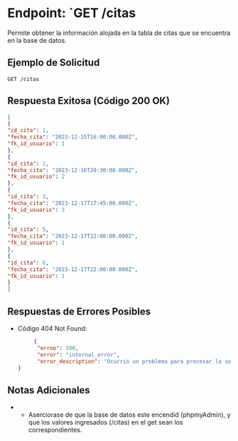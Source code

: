 # Endpoint: `GET /citas

Permite obtener la información alojada en la tabla de citas que se encuentra en la base de datos.

## Ejemplo de Solicitud
```http
GET /citas
```

## Respuesta Exitosa (Código 200 OK)
```json
[
{
"id_cita": 1,
"fecha_cita": "2023-12-15T16:00:00.000Z",
"fk_id_usuario": 1
},
{
"id_cita": 2,
"fecha_cita": "2023-12-16T20:30:00.000Z",
"fk_id_usuario": 2
},
{
"id_cita": 3,
"fecha_cita": "2023-12-17T17:45:00.000Z",
"fk_id_usuario": 3
},
{
"id_cita": 5,
"fecha_cita": "2023-12-17T22:00:00.000Z",
"fk_id_usuario": 1
},
{
"id_cita": 6,
"fecha_cita": "2023-12-17T22:00:00.000Z",
"fk_id_usuario": 1
}
]
```

## Respuestas de Errores Posibles
- Código 404 Not Found:

  ```json
       {
        "errno": 500,
        "error": "internal_error",
        "error_description": "Ocurrió un problema para procesar la solicitud"
  }
  ```


## Notas Adicionales

- - Aserciorase de que la base de datos este encendid (phpmyAdmin), y que los valores ingresados (/citas) en el get sean los correspondientes.